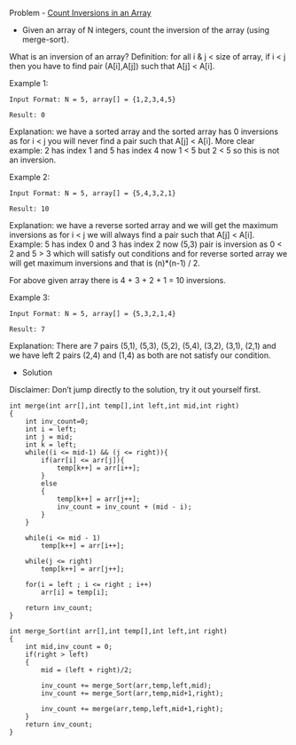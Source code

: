 Problem - [Count Inversions in an Array](https://www.codingninjas.com/codestudio/problems/count-inversions_615)

-  Given an array of N integers, count the inversion of the array (using merge-sort).

What is an inversion of an array? Definition: for all i & j < size of array, if i < j then you have to find pair (A[i],A[j]) such that A[j] < A[i].

Example 1:

    Input Format: N = 5, array[] = {1,2,3,4,5}

    Result: 0

Explanation: we have a sorted array and the sorted array 
has 0 inversions as for i < j you will never find a pair 
such that A[j] < A[i]. More clear example: 2 has index 1 
and 5 has index 4 now 1 < 5 but 2 < 5 so this is not an 
inversion.

Example 2:

    Input Format: N = 5, array[] = {5,4,3,2,1}

    Result: 10

Explanation: we have a reverse sorted array and we will 
get the maximum inversions as for i < j we will always 
find a pair such that A[j] < A[i]. 
Example: 5 has index 0 and 3 has index 2 now (5,3) pair 
is inversion as 0 < 2 and 5 > 3 which will satisfy out 
conditions and for reverse sorted array we will get 
maximum inversions and that is (n)*(n-1) / 2.

For above given array there is 4 + 3 + 2 + 1 = 10 inversions.

Example 3:

    Input Format: N = 5, array[] = {5,3,2,1,4}

    Result: 7

Explanation: There are 7 pairs (5,1), (5,3), (5,2), (5,4),
(3,2), (3,1), (2,1) and we have left 2 pairs (2,4) and 
(1,4) as both are not satisfy our condition. 

- Solution

Disclaimer: Don’t jump directly to the solution, try it out yourself first.

```
int merge(int arr[],int temp[],int left,int mid,int right)
{
    int inv_count=0;
    int i = left;
    int j = mid;
    int k = left;
    while((i <= mid-1) && (j <= right)){
        if(arr[i] <= arr[j]){
            temp[k++] = arr[i++];
        }
        else
        {
            temp[k++] = arr[j++];
            inv_count = inv_count + (mid - i);
        }
    }

    while(i <= mid - 1)
        temp[k++] = arr[i++];

    while(j <= right)
        temp[k++] = arr[j++];

    for(i = left ; i <= right ; i++)
        arr[i] = temp[i];
    
    return inv_count;
}

int merge_Sort(int arr[],int temp[],int left,int right)
{
    int mid,inv_count = 0;
    if(right > left)
    {
        mid = (left + right)/2;

        inv_count += merge_Sort(arr,temp,left,mid);
        inv_count += merge_Sort(arr,temp,mid+1,right);

        inv_count += merge(arr,temp,left,mid+1,right);
    }
    return inv_count;
}
```

